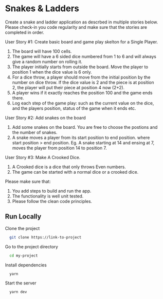 
# Snakes & Ladders

Create a snake and ladder application as descrbed in multiple stories below. Please check-in you code regularity and make sure that the stories are completed in order.

User Story #1:
Create basic board and game play skelton for a Single Player.

1. The board will have 100 cells.
2. The game will have a 6 sided dice numbered from 1 to 6 and will always give a random number on rolling it.
3. The player initially starts from outside the board. Move the player to position 1 when the dice value is 6 only.
4. For a dice throw, a player should move from the initial position by the number on dice throw. If the dice value is 2 and the piece is at position 2, the player will put their piece at position 4 now (2+2).
5. A player wins if it exactly reaches the position 100 and the game ends there.
6. Log each step of the game play: such as the current value on the dice, and the players position, status of the game when it ends etc.


User Story #2:
Add snakes on the board

1. Add some snakes on the board. You are free to choose the postions and the number of snakes.
2. A snake moves a player from its start position to end position. where start position > end position. Eg. A snake starting at 14 and ensing at 7, moves the player from position 14 to position 7.


User Story #3:
Make A Crooked Dice.

1. A Crooked dice is a dice that only throws Even numbers.
2. The game can be started with a normal dice or a crooked dice.

Please make sure that:
1. You add steps to build and run the app.
2. The functionality is well unit tested.
3. Please follow the clean code principles.


## Run Locally

Clone the project

```bash
  git clone https://link-to-project
```

Go to the project directory

```bash
  cd my-project
```

Install dependencies

```bash
  yarn
```

Start the server

```bash
  yarn dev
```

